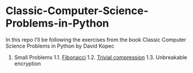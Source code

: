 # Classic-Computer-Science-Problems-in-Python
In this repo I'll be following the exercises from the book Classic Computer Science Problems in Python by David Kopec

1. Small Problems
1.1. [Fibonacci](https://github.com/Valvalvaal/Classic-Computer-Science-Problems-in-Python/blob/main/small-problems/fibonacci.py)
1.2. [Trivial compression](https://github.com/Valvalvaal/Classic-Computer-Science-Problems-in-Python/blob/main/small-problems/trivial_compression.py)
1.3. Unbreakable encryption
